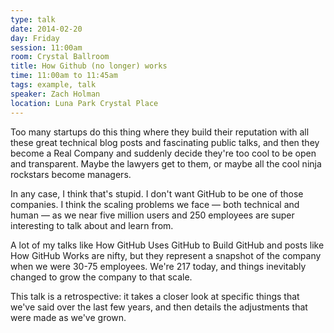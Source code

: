 ```yaml
---
type: talk
date: 2014-02-20
day: Friday
session: 11:00am
room: Crystal Ballroom
title: How Github (no longer) works
time: 11:00am to 11:45am
tags: example, talk
speaker: Zach Holman
location: Luna Park Crystal Place
---
```


Too many startups do this thing where they build their reputation with all these great technical blog posts and fascinating public talks, and then they become a Real Company and suddenly decide they're too cool to be open and transparent. Maybe the lawyers get to them, or maybe all the cool ninja rockstars become managers.

In any case, I think that's stupid. I don't want GitHub to be one of those companies. I think the scaling problems we face — both technical and human — as we near five million users and 250 employees are super interesting to talk about and learn from.

A lot of my talks like How GitHub Uses GitHub to Build GitHub and posts like How GitHub Works are nifty, but they represent a snapshot of the company when we were 30-75 employees. We're 217 today, and things inevitably changed to grow the company to that scale.

This talk is a retrospective: it takes a closer look at specific things that we've said over the last few years, and then details the adjustments that were made as we've grown.
